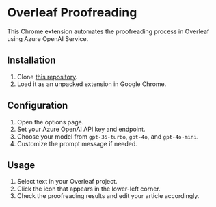 # Overleaf Proofreading
This Chrome extension automates the proofreading process in Overleaf using Azure OpenAI Service.

## Installation
1. Clone [this repository](https://github.com/bakanaouji/overleaf_proofreading).
2. Load it as an unpacked extension in Google Chrome.

## Configuration
1. Open the options page.
2. Set your Azure OpenAI API key and endpoint.
3. Choose your model from `gpt-35-turbo`, `gpt-4o`, and `gpt-4o-mini`.
4. Customize the prompt message if needed.

## Usage
1. Select text in your Overleaf project.
2. Click the icon that appears in the lower-left corner.
3. Check the proofreading results and edit your article accordingly.